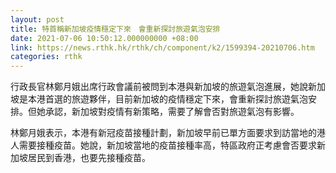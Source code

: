 ```yaml
---
layout: post
title: 特首稱新加坡疫情穩定下來　會重新探討旅遊氣泡安排
date: 2021-07-06 10:50:12.000000000 +08:00
link: https://news.rthk.hk/rthk/ch/component/k2/1599394-20210706.htm
categories: rthk
---
```


行政長官林鄭月娥出席行政會議前被問到本港與新加坡的旅遊氣泡進展，她說新加坡是本港首選的旅遊夥伴，目前新加坡的疫情穩定下來，會重新探討旅遊氣泡安排。但她承認，新加坡對疫情有新策略，需要了解會否對旅遊氣泡有影響。

林鄭月娥表示，本港有新冠疫苗接種計劃，新加坡早前已單方面要求到訪當地的港人需要接種疫苗。她說，新加坡當地的疫苗接種率高，特區政府正考慮會否要求新加坡居民到香港，也要先接種疫苗。
